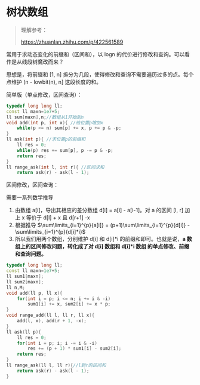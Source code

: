 # 树状数组

> 理解参考：
>
> https://zhuanlan.zhihu.com/p/422561589

常用于求动态变化的前缀和（区间和），以 logn 的代价进行修改和查询。可以看作是从线段树魔改而来？

思想是，将前缀和 [1, n] 拆分为几段，使得修改和查询不需要遍历过多的点。每个点维护 (n - lowbit(n), n] 这段长度的和。

简单版（单点修改，区间查询）：

```c++
typedef long long ll;
const ll maxn=1e7+5;
ll sum[maxn],n;//数组从1开始到n 
void add(int p, int x){ //给位置p增加x
    while(p <= n) sum[p] += x, p += p & -p;
}
ll ask(int p){ //求位置p的前缀和
    ll res = 0;
    while(p) res += sum[p], p -= p & -p;
    return res;
}
ll range_ask(int l, int r){ //区间求和
    return ask(r) - ask(l - 1);
```

区间修改，区间查询：

需要一系列数学推导

1. 由数组 a[i]，导出其相应的差分数组 d[i] = a[i] - a[i-1]。对 a 的区间 [l, r] 加上 x 等价于 d[l] + x 且 d[r+1] -x
2. 根据推导 $\sum\limits_{i=1}^{p}{a[i]} = (p+1)\sum\limits_{i=1}^{p}{d[i]} - \sum\limits_{i=1}^{p}{d[i]*i}$
3. 所以我们用两个数组，分别维护 d[i] 和 d[i]*i 的前缀和即可。也就是说，**a 数组上的区间修改问题，转化成了对 d[i] 数组和 d[i]\*i 数组 的单点修改、前缀和查询问题。**

```c++
typedef long long ll; 
const ll maxn=1e7+5;
ll sum1[maxn];
ll sum2[maxn];
ll n,M;
void add(ll p, ll x){
    for(int i = p; i <= n; i += i & -i)
        sum1[i] += x, sum2[i] += x * p;
}
void range_add(ll l, ll r, ll x){
    add(l, x), add(r + 1, -x);
}
ll ask(ll p){
    ll res = 0;
    for(int i = p; i; i -= i & -i)
        res += (p + 1) * sum1[i] - sum2[i];
    return res;
}
ll range_ask(ll l, ll r){//l到r的区间和 
    return ask(r) - ask(l - 1);
}
```


